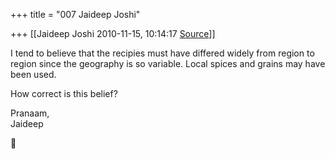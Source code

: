 +++
title = "007 Jaideep Joshi"

+++
[[Jaideep Joshi	2010-11-15, 10:14:17 [Source](https://groups.google.com/g/samskrita/c/rnDwKLTVuTM)]]



I tend to believe that the recipies must have differed widely from region to region since the geography is so variable. Local spices and grains may have been used.  
  
How correct is this belief?  
  
Pranaam,  
Jaideep



